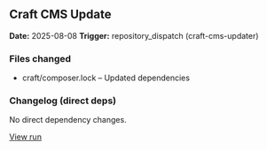 ## Craft CMS Update

**Date:** 2025-08-08
**Trigger:** repository_dispatch (craft-cms-updater)

### Files changed
- craft/composer.lock – Updated dependencies

### Changelog (direct deps)
No direct dependency changes.

[View run](https://github.com/timsteegmueller/craft-test-repo/actions/runs/16824420866)
